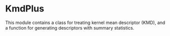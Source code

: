 # KmdPlus
This module contains a class for treating kernel mean descriptor (KMD), and a function for generating descriptors with summary statistics.
